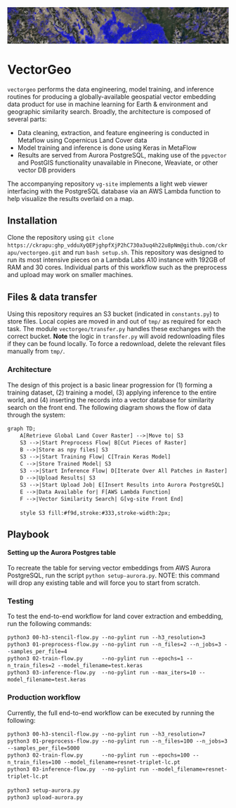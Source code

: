<img src="banner.png" width="900">

# VectorGeo
`vectorgeo` performs the data engineering, model training, and inference routines for producing a globally-available geospatial vector embedding data product for use in machine learning for Earth & environment and geographic similarity search. Broadly, the architecture is composed of several parts:

- Data cleaning, extraction, and feature engineering is conducted in Metaflow using Copernicus Land Cover data
- Model training and inference is done using Keras in MetaFlow
- Results are served from Aurora PostgreSQL, making use of the `pgvector` and PostGIS functionality unavailable in Pinecone, Weaviate, or other vector DB providers

The accompanying repository `vg-site` implements a light web viewer interfacing with the PostgreSQL database via an AWS Lambda function to help visualize the results overlaid on a map.

## Installation
Clone the repository using `git clone https://ckrapu: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@github.com/ckrapu/vectorgeo.git` and run `bash setup.sh`.
This repository was designed to run its most intensive pieces on a Lambda Labs A10 instance with 192GB of RAM and 30 cores. Individual parts of this workflow such as the preprocess and upload may work on smaller machines.


## Files & data transfer
Using this repository requires an S3 bucket (indicated in `constants.py`) to store files. Local copies are moved in and out of `tmp/` as required for each task. The module `vectorgeo/transfer.py` handles these exchanges with the correct bucket. **Note** the logic in `transfer.py` will avoid redownloading files if they can be found locally. To force a redownload, delete the relevant files manually from `tmp/`.

### Architecture
The design of this project is a basic linear progression for (1) forming a training dataset, (2) training a model, (3) applying inference to the entire world, and (4) inserting the records into a vector database for similarity search on the front end. The following diagram shows the flow of data through the system:
```mermaid
graph TD;
    A[Retrieve Global Land Cover Raster] -->|Move to| S3
    S3 -->|Start Preprocess Flow| B[Cut Pieces of Raster]
    B -->|Store as npy files| S3
    S3 -->|Start Training Flow| C[Train Keras Model]
    C -->|Store Trained Model| S3
    S3 -->|Start Inference Flow| D[Iterate Over All Patches in Raster]
    D -->|Upload Results| S3
    S3 -->|Start Upload Job| E[Insert Results into Aurora PostgreSQL]
    E -->|Data Available for| F[AWS Lambda Function]
    F -->|Vector Similarity Search| G[vg-site Front End]
    
    style S3 fill:#f9d,stroke:#333,stroke-width:2px;

```

## Playbook

#### Setting up the Aurora Postgres table
To recreate the table for serving vector embeddings from AWS Aurora PostgreSQL, run the script `python setup-aurora.py`. NOTE: this command will drop any existing table and will force you to start from scratch.

### Testing
To test the end-to-end workflow for land cover extraction and embedding, run the following commands:
```
python3 00-h3-stencil-flow.py --no-pylint run --h3_resolution=3
python3 01-preprocess-flow.py --no-pylint run --n_files=2 --n_jobs=3 --samples_per_file=4
python3 02-train-flow.py      --no-pylint run --epochs=1 --n_train_files=2 --model_filename=test.keras
python3 03-inference-flow.py  --no-pylint run --max_iters=10 --model_filename=test.keras
```

### Production workflow
Currently, the full end-to-end workflow can be executed by running the following:
```
python3 00-h3-stencil-flow.py --no-pylint run --h3_resolution=7
python3 01-preprocess-flow.py --no-pylint run --n_files=100 --n_jobs=3 --samples_per_file=5000
python3 02-train-flow.py      --no-pylint run --epochs=100 --n_train_files=100 --model_filename=resnet-triplet-lc.pt
python3 03-inference-flow.py  --no-pylint run --model_filename=resnet-triplet-lc.pt

python3 setup-aurora.py
python3 upload-aurora.py
```



